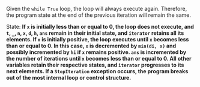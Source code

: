 Given the `while True` loop, the loop will always execute again. Therefore, the program state at the end of the previous iteration will remain the same.

State: **If `x` is initially less than or equal to 0, the loop does not execute, and `t`, `_`, `n`, `x`, `d`, `h`, `ans` remain in their initial state, and `iterator` retains all its elements. If `x` is initially positive, the loop executes until `x` becomes less than or equal to 0. In this case, `x` is decremented by `min(di, x)` and possibly incremented by `hi` if `x` remains positive. `ans` is incremented by the number of iterations until `x` becomes less than or equal to 0. All other variables retain their respective states, and `iterator` progresses to its next elements. If a `StopIteration` exception occurs, the program breaks out of the most internal loop or control structure.**